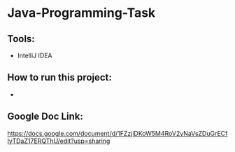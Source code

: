# Java-Programming-Task

## Tools:
- IntelliJ IDEA

## How to run this project:
- 

## Google Doc Link:
https://docs.google.com/document/d/1FZzjiDKoW5M4RoV2yNaVsZDuGrECfIyTDaZ17ERQThU/edit?usp=sharing
